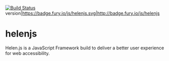 
[![Build Status](https://travis-ci.org/mohsaeeed/helenjs.svg?branch=master)](https://travis-ci.org/mohsaeeed/helenjs)
version|https://badge.fury.io/js/helenjs.svg|http://badge.fury.io/js/helenjs

helenjs
=======

Helen.js is a JavaScript Framework build to deliver a better user experience for web accessibility.
